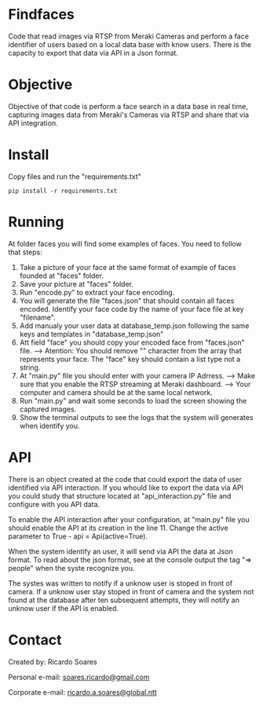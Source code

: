 # Findfaces
Code that read images via RTSP from Meraki Cameras and perform a face identifier of users based on a local data base with know users. There is the capacity to export that data via API in a Json format.

# Objective
Objective of that code is perform a face search in a data base in real time, capturing images data from Meraki's Cameras via RTSP and share that via API integration.

# Install
Copy files and run the "requirements.txt"

```
pip install -r requirements.txt
```


# Running
At folder faces you will find some examples of faces. You need to follow that steps:
1) Take a picture of your face at the same format of example of faces founded at "faces" folder.
2) Save your picture at "faces" folder.
3) Run "encode.py" to extract your face encoding.
4) You will generate the file "faces.json" that should contain all faces encoded. Identify your face code by the name of your face file at key "filename".
5) Add manualy your user data at database_temp.json following the same keys and templates in "database_temp.json"
6) Att field "face" you should copy your encoded face from "faces.json" file.
--> Atention: You should remove "" character from the array that represents your face. The "face" key should contain a list type not a string.
7) At "main.py" file you should enter with your camera IP Adrress. 
--> Make sure that you enable the RTSP streaming at Meraki dashboard.
--> Your computer and camera should be at the same local network.
8) Run "main.py" and wait some seconds to load the screen showing the captured images.
9) Show the terminal outputs to see the logs that the system will generates when identify you.

# API
There is an object created at the code that could export the data of user identified via API interaction. If you whould like to export the data via API you could study that structure located at "api_interaction.py" file and configure with you API data.

To enable the API interaction after your configuration, at "main.py" file you should enable the API at its creation in the line 11. Change the active parameter to True - api = Api(active=True).

When the system identify an user, it will send via API the data at Json format. To read about the json format, see at the console output the tag "=> people" when the syste recognize you.

The systes was written to notify if a unknow user is stoped in front of camera. If a unknow user stay stoped in front of camera and the system not found at the database after ten subsequent attempts, they will notify an unknow user if the API is enabled.

# Contact
Created by: Ricardo Soares

Personal e-mail: soares.ricardo@gmail.com

Corporate e-mail: ricardo.a.soares@global.ntt
